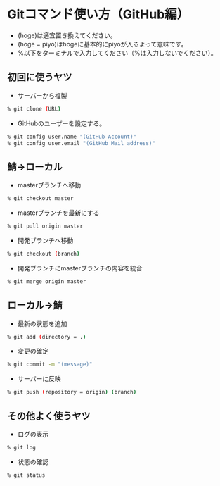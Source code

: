 # Gitコマンド使い方（GitHub編）

- (hoge)は適宜置き換えてください。
- (hoge = piyo)はhogeに基本的にpiyoが入るよって意味です。
- %以下をターミナルで入力してください（%は入力しないでください）。

## 初回に使うヤツ

- サーバーから複製

```sh
% git clone (URL)
```

- GitHubのユーザーを設定する。

```sh
% git config user.name "(GitHub Account)"
% git config user.email "(GitHub Mail address)"
```

## 鯖→ローカル

- masterブランチへ移動

```sh
% git checkout master
```

- masterブランチを最新にする

```sh
% git pull origin master
```

- 開発ブランチへ移動

```sh
% git checkout (branch)
```

- 開発ブランチにmasterブランチの内容を統合

```sh
% git merge origin master
```

## ローカル→鯖

- 最新の状態を追加

```sh
% git add (directory = .)
```

- 変更の確定

```sh
% git commit -m "(message)"
```

- サーバーに反映

```sh
% git push (repository = origin) (branch)
```

## その他よく使うヤツ

- ログの表示

```sh
% git log
```

- 状態の確認

```sh
% git status
```

